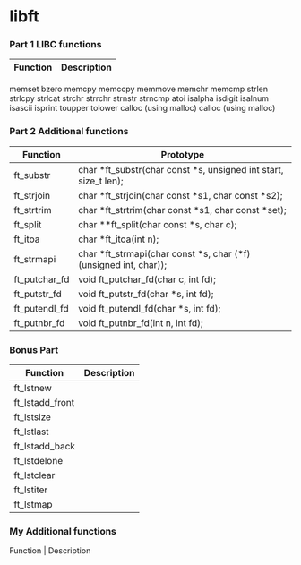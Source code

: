 # libft

### Part 1 LIBC functions
Function | Description
------------ | -------------
memset
bzero
memcpy
memccpy
memmove
memchr
memcmp
strlen
strlcpy
strlcat
strchr
strrchr
strnstr
strncmp
atoi
isalpha
isdigit
isalnum
isascii
isprint
toupper
tolower
calloc (using malloc)
calloc (using malloc)
### Part 2 Additional functions
Function | Prototype
-------- | ---------
ft_substr | char *ft_substr(char const *s, unsigned int start, size_t len);
ft_strjoin | char *ft_strjoin(char const *s1, char const *s2);
ft_strtrim | char *ft_strtrim(char const *s1, char const *set);
ft_split | char **ft_split(char const *s, char c);
ft_itoa | char *ft_itoa(int n);
ft_strmapi | char *ft_strmapi(char const *s, char (*f)(unsigned int, char));
ft_putchar_fd | void ft_putchar_fd(char c, int fd);
ft_putstr_fd | void ft_putstr_fd(char *s, int fd);
ft_putendl_fd | void ft_putendl_fd(char *s, int fd);
ft_putnbr_fd | void ft_putnbr_fd(int n, int fd);

### Bonus Part
Function | Description
------------ | -------------
ft_lstnew |
ft_lstadd_front |
ft_lstsize |
ft_lstlast |
ft_lstadd_back |
ft_lstdelone |
ft_lstclear |
ft_lstiter |
ft_lstmap |


### My Additional functions
Function | Description
